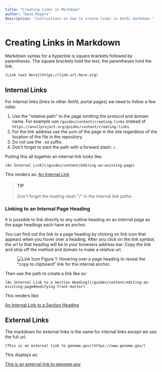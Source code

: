```yaml
---
title: "Creating Links in Markdown"
author: "Dave Rogers"
description: "Instructions on how to create links in AnVIL markdown."
---
```


# Creating Links in Markdown

Markdown syntax for a hyperlink is square brackets followed by parentheses. The square brackets hold the text, the parentheses hold the link.

```
[Link text Here](https://link-url-here.org)
```

## Internal Links

For internal links (links to other AnVIL portal pages) we need to follow a few rules:

1. Use the "relative path" to the page omitting the protocol and domain name. For example use `/guides/content/creating-links` instead of `https://anvilproject.org/guides/content/creating-links`.
1. For the link address use the `path` of the page in the site regardless of the location of the file in the repository.
1. Do not use the `.md` suffix.
1. Don't forget to start the path with a forward slash: `/`.

Putting this all together an internal link looks like:

```
[An Internal Link](/guides/content/editing-an-existing-page)
```

This renders as: [An Internal Link](/guides/content/editing-an-existing-page)

>#### TIP
> Don't forget the leading slash "/" in the internal link paths.

### Linking to an Internal Page Heading

It is possible to link directly to any outline heading on an internal page as the page headings each have an anchor. 

You can find out the link to a page heading by clicking on link icon that appears when you hover over a heading. After you click on the link symbol, the url to that heading will be in your browsers address bar. Copy the link and strip off the method and domain to make a relative url. 

<figure>
<img src="../_images/internal-link.png" alt="Link Icon"/>
<figure-caption>Figure 1: Hovering over a page heading to reveal the "copy to clipboard" link for the internal anchor.</figure-caption>
</figure>

Then use the path to create a link like so:

```
[An Internal Link to a Section Heading](/guides/content/editing-an-existing-page#modifying-front-matter)
```

This renders like:

[An Internal Link to a Section Heading](/guides/content/editing-an-existing-page#modifying-front-matter)

## External Links

The markdown for external links is the same for internal links except we use the full url.
 
```
[This is an external link to genome.gov](https://www.genome.gov/)
```

This displays as:

[This is an external link to genome.gov](https://www.genome.gov/)
